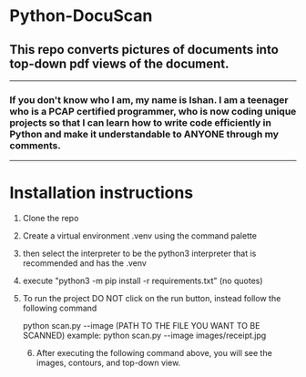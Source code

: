 # Python-DocuScan

## This repo converts pictures of documents into top-down pdf views of the document. 
------------------------------------
### If you don't know who I am, my name is Ishan. I am a teenager who is a PCAP certified programmer, who is now coding unique projects so that I can learn how to write code efficiently in Python and make it understandable to ANYONE through my comments.
------------------------------
# Installation instructions

1. Clone the repo
2. Create a virtual environment .venv using the command palette
3. then select the interpreter to be the python3 interpreter that is recommended and has the .venv
4. execute "python3 -m pip install -r requirements.txt" (no quotes)
5. To run the project DO NOT click on the run button, instead follow the following command

   python scan.py --image (PATH TO THE FILE YOU WANT TO BE SCANNED)
   example: python scan.py --image images/receipt.jpg

   6. After executing the following command above, you will see the images, contours, and top-down view. 
